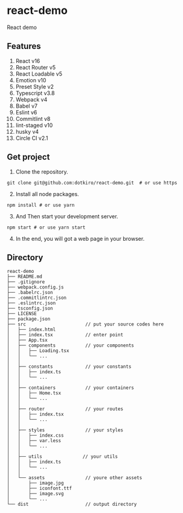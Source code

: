 # react-demo
React demo

## Features
1. React v16
2. React Router v5
3. React Loadable v5
4. Emotion v10
5. Preset Style v2
6. Typescript v3.8
7. Webpack v4
8. Babel v7
9. Eslint v6
10. Commitlint v8
11. lint-staged v10
12. husky v4
13. Circle CI v2.1

## Get project

1. Clone the repository.
``` shell
git clone git@github.com:dotkiro/react-demo.git  # or use https
```

2. Install all node packages.
``` shell
npm install # or use yarn
```

3. And Then start your development server.
``` shell
npm start # or use yarn start
```

4. In the end, you will got a web page in your browser.

## Directory

```
react-demo
├── README.md
├── .gitignore
├── webpack.config.js
├── .babelrc.json
├── .commitlintrc.json
├── .eslintrc.json
├── tsconfig.json
├── LICENSE
├── package.json
├── src                      // put your source codes here
│   ├── index.html
│   ├── index.tsx            // enter point
│   ├── App.tsx
│   ├── components           // your components
│   │   ├── Loading.tsx
│   │   └── ...
│   │
│   ├── constants            // your constants
│   │   ├── index.ts
│   │   └── ...
│   │
│   ├── containers           // your containers
│   │   ├── Home.tsx
│   │   └── ...
│   │
│   ├── router               // your routes
│   │   ├── index.tsx
│   │   └── ...
│   │
│   ├── styles               // your styles
│   │   ├── index.css
│   │   ├── var.less
│   │   └── ...
│   │
│   ├── utils               // your utils
│   │   ├── index.ts
│   │   └── ...
│   │
│   └── assets               // youre other assets
│       ├── image.jpg
│       ├── iconfont.ttf
│       ├── image.svg
│       └── ...
└── dist                     // output directory
```
